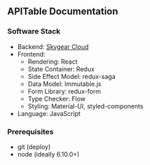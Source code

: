 ## APITable Documentation

### Software Stack

- Backend: [Skygear Cloud][skygear]
- Frontend:
  - Rendering: React
  - State Container: Redux
  - Side Effect Model: redux-saga
  - Data Model: Immutable.js
  - Form Library: redux-form
  - Type Checker: Flow
  - Styling: Material-UI, styled-components
- Language: JavaScript

### Prerequisites
- git (deploy)
- node (ideally 6.10.0+)

[skygear]: https://skygear.io
